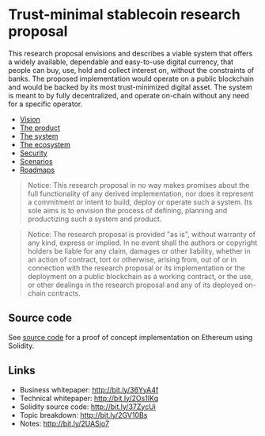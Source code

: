 # Trust-minimal stablecoin research proposal

This research proposal envisions and describes a viable system that offers a widely available, dependable and easy-to-use digital currency, that people can buy, use, hold and collect interest on, without the constraints of banks. The proposed implementation would operate on a public blockchain and would be backed by its most trust-minimized digital asset. The system is meant to by fully decentralized, and operate on-chain without any need for a specific operator.

- [Vision](./vision.md)
- [The product](./product.md)
- [The system](./system.md)
- [The ecosystem](./ecosystem.md)
- [Security](./security.md)
- [Scenarios](./scenarios.md)
- [Roadmaps](./roadmaps.md)

>Notice: This research proposal in no way makes promises about the full functionality of any derived implementation, nor does it represent a commitment or intent to build, deploy or operate such a system. Its sole aims is to envision the process of defining, planning and productizing such a system and product.

>Notice: The research proposal is provided "as is", without warranty of any kind, express or implied. In no event shall the authors or copyright holders be liable for any claim, damages or other liability, whether in an action of contract, tort or otherwise, arising from, out of or in connection with the research proposal or its implementation or the deployment on a public blockchain as a working contract, or the use, or other dealings in the research proposal and any of its deployed on-chain contracts.

## Source code

See [source code](./ethereum/readme.md) for a proof of concept implementation on Ethereum using Solidity.

## Links

- Business whitepaper: <http://bit.ly/36YyA4f>
- Technical whitepaper: <http://bit.ly/2Os1IKq>
- Solidity source code: <http://bit.ly/37ZycUi>
- Topic breakdown: <http://bit.ly/2GV10Bs>
- Notes: <http://bit.ly/2UASjo7>
